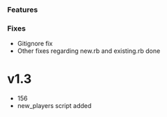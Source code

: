 ### Features

### Fixes
- Gitignore fix 
- Other fixes regarding new.rb and existing.rb done

# v1.3
- 156
- new_players script added

